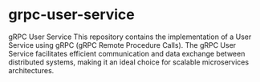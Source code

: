 # grpc-user-service
gRPC User Service This repository contains the implementation of a User Service using gRPC (gRPC Remote Procedure Calls). The gRPC User Service facilitates efficient communication and data exchange between distributed systems, making it an ideal choice for scalable microservices architectures.
